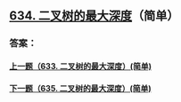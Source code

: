 ## [634. 二叉树的最大深度](https://leetcode-cn.com/problems/merge-two-sorted-lists/)（简单）





### 答案：



#### [上一题（633. 二叉树的最大深度）(简单)](https://github.com/sdwwld/leetCode/blob/master/src/main/java/com/wld/java/leetcode/leetCode0633.md)

#### [下一题（635. 二叉树的最大深度）(简单)](https://github.com/sdwwld/leetCode/blob/master/src/main/java/com/wld/java/leetcode/leetCode0635.md)